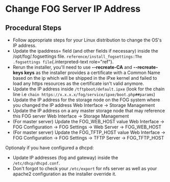 # Change FOG Server IP Address

## Procedural Steps

-   Follow appropriate steps for your Linux distribution to change the
    OS\'s IP address.
-   Update the ipaddress= field (and other fields if necessary) inside
    the /opt/fog/.fogsettings file.
    `reference/install_fogsettings:The .fogsettings file`{.interpreted-text
    role="ref"}.
-   Rerun the installer, you\'ll need to use **\--recreate-CA** and
    **\--recreate-keys keys** as the installer provides a certificate
    with a Common Name based on the ip which will be shipped in the iPxe
    kernel and failed to load any https resources as the certificate
    isn\'t valid anymore.
-   Update the IP address inside `/tftpboot/default.ipxe` (look for the
    chain line i.e
    `chain https://x.x.x.x/fog/service/ipxe/boot.php##params`)
-   Update the IP address for the storage node on the FOG system where
    you changed the IP address Web Interface -\> Storage Management
-   Update the IP address on a any master storage node that may
    reference this FOG server Web Interface -\> Storage Management
-   (For master server) Update the FOG_WEB_HOST value Web Interface -\>
    FOG Configuration -\> FOG Settings -\> Web Server -\> FOG_WEB_HOST
-   (For master server) Update the FOG_TFTP_HOST value Web Interface -\>
    FOG Configuration -\> FOG Settings -\> TFTP Server -\> FOG_TFTP_HOST

Optionaly if you have configured a dhcpd:

-   Update IP addresses (fog and gateway) inside the
    `/etc/dhcp/dhcpd.conf`.
-   Don\'t forgot to check your `/etc/export` for nfs server as well as
    your apache2 configuration as the installer override it.
